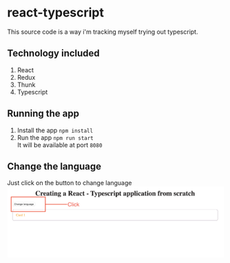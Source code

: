# react-typescript
This source code is a way i'm tracking myself trying out typescript.

## Technology included
1. React
2. Redux
3. Thunk
4. Typescript

## Running the app
1. Install the app `npm install`
2. Run the app `npm run start` <br />
It will be available at port `8080`

## Change the language
Just click on the button to change language <br />
![Image demo](image.png)
